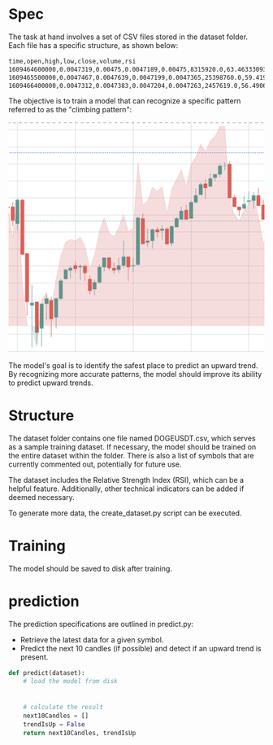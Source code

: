 # Spec

The task at hand involves a set of CSV files stored in the dataset folder. Each file has a specific structure, as shown below:

```
time,open,high,low,close,volume,rsi
1609464600000,0.0047319,0.00475,0.0047189,0.00475,8315920.0,63.4633309356425
1609465500000,0.0047467,0.0047639,0.0047199,0.0047365,25398760.0,59.419527863771584
1609466400000,0.0047312,0.0047383,0.0047204,0.0047263,2457619.0,56.49069147000932
```

The objective is to train a model that can recognize a specific pattern referred to as the "climbing pattern":

![Climbing pattern](./docs/pattern.png)

The model's goal is to identify the safest place to predict an upward trend. By recognizing more accurate patterns, the model should improve its ability to predict upward trends.

# Structure
The dataset folder contains one file named DOGEUSDT.csv, which serves as a sample training dataset. If necessary, the model should be trained on the entire dataset within the folder. There is also a list of symbols that are currently commented out, potentially for future use.

The dataset includes the Relative Strength Index (RSI), which can be a helpful feature. Additionally, other technical indicators can be added if deemed necessary.

To generate more data, the create_dataset.py script can be executed.

# Training
The model should be saved to disk after training.

# prediction

The prediction specifications are outlined in predict.py:

* Retrieve the latest data for a given symbol.
* Predict the next 10 candles (if possible) and detect if an upward trend is present.

```python
def predict(dataset):
    # load the model from disk


    # calculate the result
    next10Candles = []
    trendIsUp = False
    return next10Candles, trendIsUp
```